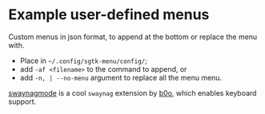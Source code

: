# Example user-defined menus

Custom menus in json format, to append at the bottom or replace the menu with. 

- Place in `~/.config/sgtk-menu/config/`;
- add `-af <filename>` to the command to append, or
- add `-n, | --no-menu` argument  to replace all the menu menu.

[swaynagmode](https://github.com/b0o/swaynagmode) is a cool `swaynag` extension by [b0o](https://github.com/b0o), which
enables keyboard support. 
